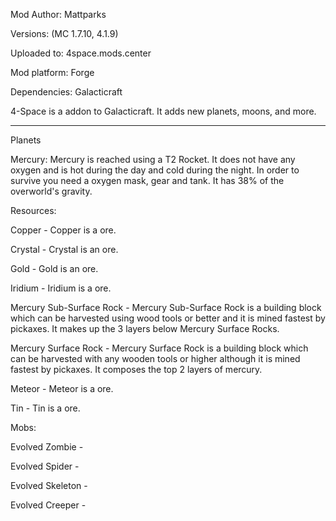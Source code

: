 Mod Author: Mattparks

Versions: (MC 1.7.10, 4.1.9)

Uploaded to: 4space.mods.center

Mod platform: Forge

Dependencies: Galacticraft


4-Space is a addon to Galacticraft. It adds new planets, moons, and more.


------------------------------------------
Planets

Mercury:
          Mercury is reached using a T2 Rocket. It does not have any oxygen and is hot during the day and cold during the night. In      order to survive you need a oxygen mask, gear and tank. It has 38% of the overworld's gravity.

Resources:

   Copper - Copper is a ore.

   Crystal - Crystal is an ore.

   Gold - Gold is an ore.

   Iridium - Iridium is a ore.

   Mercury Sub-Surface Rock - Mercury Sub-Surface Rock is a building block which can be harvested using wood tools or better 
                        and it is mined fastest by pickaxes. It makes up the 3 layers below Mercury Surface Rocks.

   Mercury Surface Rock - Mercury Surface Rock is a building block which can be harvested with any wooden tools or higher although                          it is mined fastest by pickaxes. It composes the top 2 layers of mercury.

   Meteor - Meteor is a ore.

   Tin - Tin is a ore.

Mobs:

   Evolved Zombie - 

   Evolved Spider -

   Evolved Skeleton -

   Evolved Creeper -
